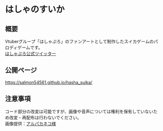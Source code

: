 # はしゃのすいか
## 概要
Vtuberグループ「はしゃぷろ」のファンアートとして制作したスイカゲームのパロディゲームです。  
[はしゃぷろ公式ツイッター](https://twitter.com/hashagu_pro)
## 公開ページ
https://salmon54561.github.io/hasha_suika/
## 注意事項
コード部分の改変は可能ですが、画像や音声については権利を保有していないため改変・再配布は行わないでください。  
画像提供：[アルパカネコ様](https://twitter.com/foxtailgrass10)

